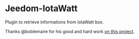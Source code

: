 # Jeedom-IotaWatt

Plugin to retrieve informations from IotaWatt box.

Thanks @boblemaire for his good and hard work [on this project](https://github.com/boblemaire/IoTaWatt).
